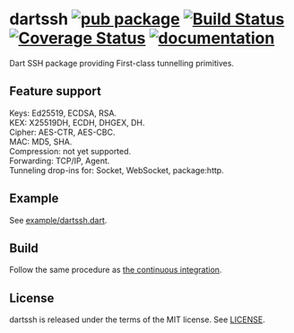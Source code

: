 # dartssh [![pub package](https://img.shields.io/pub/v/dartssh.svg)](https://pub.dartlang.org/packages/dartssh) [![Build Status](https://travis-ci.org/GreenAppers/dartssh.svg?branch=master)](https://travis-ci.org/GreenAppers/dartssh) [![Coverage Status](https://coveralls.io/repos/github/GreenAppers/dartssh/badge.svg?branch=master)](https://coveralls.io/github/GreenAppers/dartssh?branch=master) [![documentation](https://img.shields.io/badge/Documentation-dartssh-blue.svg)](https://www.dartdocs.org/documentation/dartssh/latest/)

Dart SSH package providing First-class tunnelling primitives.

## Feature support

Keys: Ed25519, ECDSA, RSA.  
KEX: X25519DH, ECDH, DHGEX, DH.  
Cipher: AES-CTR, AES-CBC.  
MAC: MD5, SHA.  
Compression: not yet supported.  
Forwarding: TCP/IP, Agent.  
Tunneling drop-ins for: Socket, WebSocket, package:http.

## Example

See [example/dartssh.dart](example/dartssh.dart).

## Build

Follow the same procedure as [the continuous integration](.travis.yml).

## License

dartssh is released under the terms of the MIT license. See [LICENSE](LICENSE).

